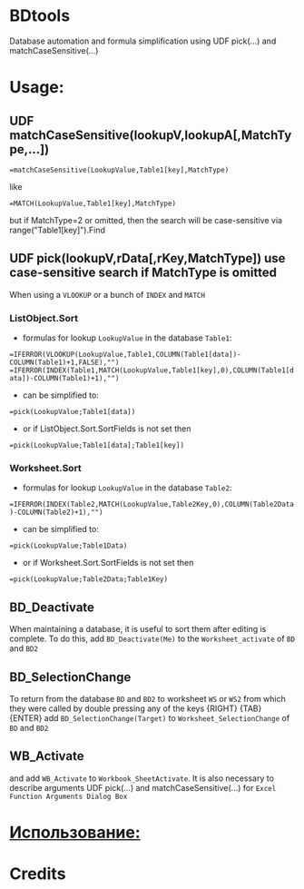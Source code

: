 # BDtools
Database automation and formula simplification using UDF pick(...) and matchCaseSensitive(...)
# Usage:
## UDF matchCaseSensitive(lookupV,lookupA[,MatchType,...])
`=matchCaseSensitive(LookupValue,Table1[key],MatchType)`

like 

`=MATCH(LookupValue,Table1[key],MatchType)`

but if MatchType=2 or omitted, then the search will be case-sensitive via range("Table1[key]").Find

## UDF pick(lookupV,rData[,rKey,MatchType]) use case-sensitive search if MatchType is omitted
When using a `VLOOKUP` or a bunch of `INDEX` and `MATCH`
### ListObject.Sort
* formulas for lookup `LookupValue` in the database `Table1`:

`=IFERROR(VLOOKUP(LookupValue,Table1,COLUMN(Table1[data])-COLUMN(Table1)+1,FALSE),"")`
`=IFERROR(INDEX(Table1,MATCH(LookupValue,Table1[key],0),COLUMN(Table1[data])-COLUMN(Table1)+1),"")`
* can be simplified to:

`=pick(LookupValue;Table1[data])`
* or if ListObject.Sort.SortFields is not set then

`=pick(LookupValue;Table1[data];Table1[key])`
### Worksheet.Sort
* formulas for lookup `LookupValue` in the database `Table2`:

`=IFERROR(INDEX(Table2,MATCH(LookupValue,Table2Key,0),COLUMN(Table2Data)-COLUMN(Table2)+1),"")`
* can be simplified to:

`=pick(LookupValue;Table1Data)`
* or if Worksheet.Sort.SortFields is not set then

`=pick(LookupValue;Table2Data;Table1Key)`

## BD_Deactivate
When maintaining a database, it is useful to sort them after editing is complete.
To do this, add `BD_Deactivate(Me)` to the `Worksheet_activate` of `BD` and `BD2`
## BD_SelectionChange
To return from the database `BD` and `BD2` to worksheet `WS` or `WS2` from which they were called by double pressing any of the keys {RIGHT} {TAB} {ENTER}
add `BD_SelectionChange(Target)` to `Worksheet_SelectionChange` of `BD` and `BD2`
## WB_Activate
and add `WB_Activate` to `Workbook_SheetActivate`.
It is also necessary to describe arguments UDF pick(...) and matchCaseSensitive(...) for `Excel Function Arguments Dialog Box`
# [Использование:](https://github.com/abakum/BDtools/blob/main/usage.rus.txt)
# Credits
